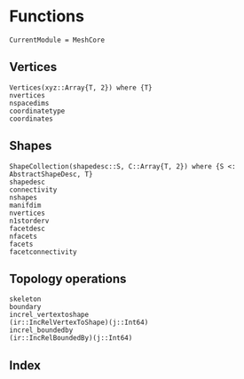 # Functions

```@meta
CurrentModule = MeshCore
```

## Vertices

```@docs
Vertices(xyz::Array{T, 2}) where {T}
nvertices
nspacedims
coordinatetype
coordinates
```

## Shapes

```@docs
ShapeCollection(shapedesc::S, C::Array{T, 2}) where {S <: AbstractShapeDesc, T}
shapedesc
connectivity
nshapes
manifdim
nvertices
n1storderv
facetdesc
nfacets
facets
facetconnectivity
```

## Topology operations

```@docs
skeleton
boundary
increl_vertextoshape
(ir::IncRelVertexToShape)(j::Int64)
increl_boundedby
(ir::IncRelBoundedBy)(j::Int64)
```

## Index

```@index
```
